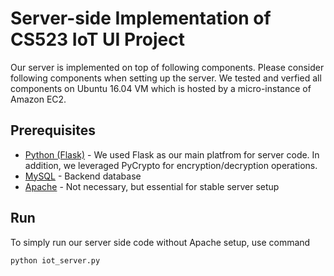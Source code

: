 # Server-side Implementation of CS523 IoT UI Project

Our server is implemented on top of following components. Please consider following components when setting up the server. We tested and verfied all components on Ubuntu 16.04 VM which is hosted by a micro-instance of Amazon EC2.

## Prerequisites

* [Python (Flask)](http://flask.pocoo.org/) - We used Flask as our main platfrom for server code. In addition, we leveraged PyCrypto for encryption/decryption operations.
* [MySQL](https://www.mysql.com/) - Backend database
* [Apache](https://httpd.apache.org/) - Not necessary, but essential for stable server setup

## Run

To simply run our server side code without Apache setup, use command

```
python iot_server.py
```
